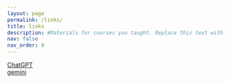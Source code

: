 ```yaml
---
layout: page
permalink: /links/
title: links
description: #Materials for courses you taught. Replace this text with your description.
nav: false
nav_order: 9
---
```


<a href="https://openai.com/chatgpt/">ChatGPT</a><br>
<a href="https://gemini.google.com/">gemini</a><br>

